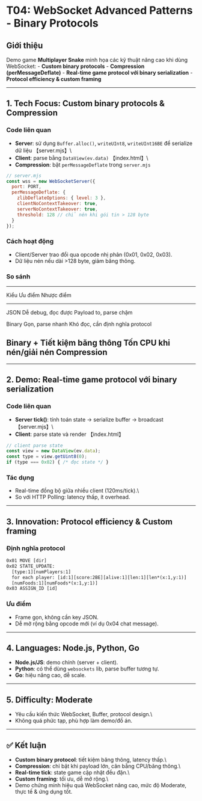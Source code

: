 # T04: WebSocket Advanced Patterns - Binary Protocols

##  Giới thiệu

Demo game **Multiplayer Snake** minh họa các kỹ thuật nâng cao khi dùng
WebSocket: - **Custom binary protocols** - **Compression
(perMessageDeflate)** - **Real-time game protocol với binary
serialization** - **Protocol efficiency & custom framing**

------------------------------------------------------------------------

## 1. Tech Focus: Custom binary protocols & Compression

### Code liên quan

-   **Server**: sử dụng `Buffer.alloc()`, `writeUInt8`, `writeUInt16BE`
    để serialize dữ liệu 【server.mjs】\
-   **Client**: parse bằng `DataView(ev.data)` 【index.html】\
-   **Compression**: bật `perMessageDeflate` trong `server.mjs`

``` js
// server.mjs
const wss = new WebSocketServer({
  port: PORT,
  perMessageDeflate: {
    zlibDeflateOptions: { level: 3 },
    clientNoContextTakeover: true,
    serverNoContextTakeover: true,
    threshold: 128 // chỉ nén khi gói tin > 128 byte
  }
});
```

### Cách hoạt động

-   Client/Server trao đổi qua opcode nhị phân (0x01, 0x02, 0x03).
-   Dữ liệu nén nếu dài \>128 byte, giảm băng thông.

### So sánh

  -----------------------------------------------------------------------
  Kiểu            Ưu điểm                 Nhược điểm
  --------------- ----------------------- -------------------------------
  JSON            Dễ debug, đọc được      Payload to, parse chậm

  Binary          Gọn, parse nhanh        Khó đọc, cần định nghĩa
                                          protocol

  Binary +        Tiết kiệm băng thông    Tốn CPU khi nén/giải nén
  Compression                             
  -----------------------------------------------------------------------

------------------------------------------------------------------------

## 2. Demo: Real-time game protocol với binary serialization

### Code liên quan

-   **Server tick()**: tính toán state → serialize buffer → broadcast
    【server.mjs】\
-   **Client**: parse state và render 【index.html】

``` js
// client parse state
const view = new DataView(ev.data);
const type = view.getUint8(0);
if (type === 0x02) { /* đọc state */ }
```

### Tác dụng

-   Real-time đồng bộ giữa nhiều client (120ms/tick).\
-   So với HTTP Polling: latency thấp, ít overhead.

------------------------------------------------------------------------

## 3. Innovation: Protocol efficiency & Custom framing

### Định nghĩa protocol

``` txt
0x01 MOVE [dir]
0x02 STATE_UPDATE:
  [type:1][numPlayers:1]
  for each player: [id:1][score:2BE][alive:1][len:1][len*(x:1,y:1)]
  [numFoods:1][numFoods*(x:1,y:1)]
0x03 ASSIGN_ID [id]
```

### Ưu điểm

-   Frame gọn, không cần key JSON.
-   Dễ mở rộng bằng opcode mới (ví dụ 0x04 chat message).

------------------------------------------------------------------------

## 4. Languages: Node.js, Python, Go

-   **Node.js/JS**: demo chính (server + client).
-   **Python**: có thể dùng `websockets` lib, parse buffer tương tự.
-   **Go**: hiệu năng cao, dễ scale.

------------------------------------------------------------------------

## 5. Difficulty: Moderate

-   Yêu cầu kiến thức WebSocket, Buffer, protocol design.\
-   Không quá phức tạp, phù hợp làm demo/đồ án.

------------------------------------------------------------------------

## ✅ Kết luận

-   **Custom binary protocol**: tiết kiệm băng thông, latency thấp.\
-   **Compression**: chỉ bật khi payload lớn, cân bằng CPU/băng thông.\
-   **Real-time tick**: state game cập nhật đều đặn.\
-   **Custom framing**: tối ưu, dễ mở rộng.\
-   Demo chứng minh hiệu quả WebSocket nâng cao, mức độ Moderate, thực
    tế & ứng dụng tốt.
